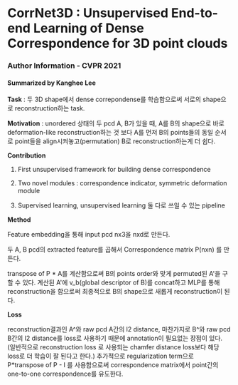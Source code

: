 # CorrNet3D : Unsupervised End-to-end Learning of Dense Correspondence for 3D point clouds
### Author Information - CVPR 2021
#### Summarized by Kanghee Lee

 
**Task** : 두 3D shape에서 dense correpondense를 학습함으로써 서로의 shape으로 reconstruction하는 task.

**Motivation** : unordered 상태의 두 pcd A, B가 있을 때, A를 B의 shape으로 바로 deformation-like reconstruction하는 것 보다 A를 먼저 B의 points들의 동일 순서로 point들을 align시켜놓고(permutation) B로 reconstruction하는게 더 쉽다.

 


**Contribution**

1) First unsupervised framework for building dense correspondence

2) Two novel modules : correspondence indicator, symmetric deformation module

3) Supervised learning, unsupervised learning 둘 다로 쓰일 수 있는 pipeline

 

**Method**

Feature embedding을 통해 input pcd nx3을 nxd로 만든다.

두 A, B pcd의 extracted feature를 곱해서 Correspondence matrix P(nxn) 를 만든다.

transpose of P * A를 계산함으로써 B의 points order와 맞게 permuted된 A'을 구할 수 있다. 계산된 A'에 v_b(global descriptor of B)를 concat하고 MLP를 통해 reconstruction을 함으로써 최종적으로 B의 shape으로 새롭게 reconstruction이 된다.

 

**Loss**

reconstruction결과인 A^와 raw pcd A간의 l2 distance, 마찬가지로 B^와 raw pcd B간의 l2 distance를 loss로 사용하기 때문에 annotation이 필요없는 장점이 있다. (일반적으로 reconstruction loss 로 사용되는 chamfer distance loss보다 해당 loss로 더 학습이 잘 된다고 한다.) 추가적으로 regularization term으로 P*transpose of P - I 를 사용함으로써 correspondence matrix에서 point간의 one-to-one correspondence를 유도한다.